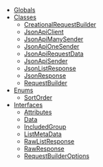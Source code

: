 * [Globals](globals.md)
* [Classes]()
  * [CreationalRequestBuilder](classes/creationalrequestbuilder.md)
  * [JsonApiClient](classes/jsonapiclient.md)
  * [JsonApiManySender](classes/jsonapimanysender.md)
  * [JsonApiOneSender](classes/jsonapionesender.md)
  * [JsonApiRequestData](classes/jsonapirequestdata.md)
  * [JsonApiSender](classes/jsonapisender.md)
  * [JsonListResponse](classes/jsonlistresponse.md)
  * [JsonResponse](classes/jsonresponse.md)
  * [RequestBuilder](classes/requestbuilder.md)
* [Enums]()
  * [SortOrder](enums/sortorder.md)
* [Interfaces]()
  * [Attributes](interfaces/attributes.md)
  * [Data](interfaces/data.md)
  * [IncludedGroup](interfaces/includedgroup.md)
  * [ListMetaData](interfaces/listmetadata.md)
  * [RawListResponse](interfaces/rawlistresponse.md)
  * [RawResponse](interfaces/rawresponse.md)
  * [RequestBuilderOptions](interfaces/requestbuilderoptions.md)